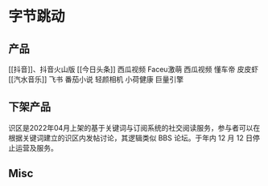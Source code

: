 # 字节跳动



## 产品

[[抖音]]、抖音火山版
[[今日头条]]
西瓜视频
Faceu激萌
西瓜视频
懂车帝
皮皮虾
[[汽水音乐]]
飞书
番茄小说
轻颜相机
小荷健康
巨量引擎

## 下架产品

识区是2022年04月上架的基于关键词与订阅系统的社交阅读服务，参与者可以在根据关键词建立的识区内发帖讨论，其逻辑类似 BBS 论坛。于年内 12 月 12 日停止运营及服务。


## Misc



